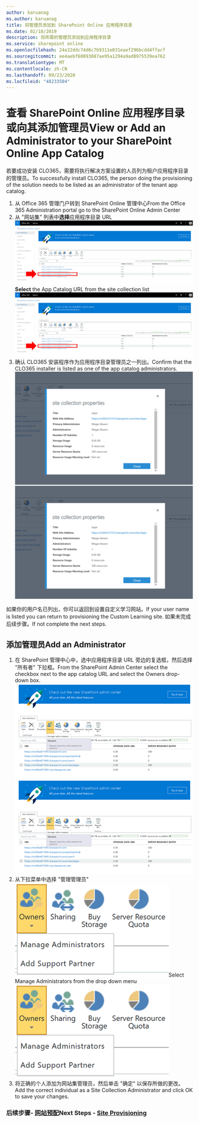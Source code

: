 ```yaml
---
author: karuanag
ms.author: karuanag
title: 将管理员添加到 SharePoint Online 应用程序目录
ms.date: 02/10/2019
description: 将所需的管理员添加到应用程序目录
ms.service: sharepoint online
ms.openlocfilehash: 24e22ddc74d6c7b9311e031eaef296bcdd4ffacf
ms.sourcegitcommit: ee4aebf60893887ae95a1294a9ad8975539ea762
ms.translationtype: MT
ms.contentlocale: zh-CN
ms.lasthandoff: 09/23/2020
ms.locfileid: "48233504"
---
```

# <a name="view-or-add-an-administrator-to-your-sharepoint-online-app-catalog"></a><span data-ttu-id="5ca1d-103">查看 SharePoint Online 应用程序目录或向其添加管理员</span><span class="sxs-lookup"><span data-stu-id="5ca1d-103">View or Add an Administrator to your SharePoint Online App Catalog</span></span>

<span data-ttu-id="5ca1d-104">若要成功安装 CLO365，需要将执行解决方案设置的人员列为租户应用程序目录的管理员。</span><span class="sxs-lookup"><span data-stu-id="5ca1d-104">To successfully install CLO365, the person doing the provisioning of the solution needs to be listed as an administrator of the tenant app catalog.</span></span>

1. <span data-ttu-id="5ca1d-105">从 Office 365 管理门户转到 SharePoint Online 管理中心</span><span class="sxs-lookup"><span data-stu-id="5ca1d-105">From the Office 365 Administration portal go to the SharePoint Online Admin Center</span></span>
1. <span data-ttu-id="5ca1d-106">从 "网站集" 列表中**选择**应用程序目录 URL ![appadmin_url.png](media/appadmin_url.png)</span><span class="sxs-lookup"><span data-stu-id="5ca1d-106">**Select** the App Catalog URL from the site collection list ![appadmin_url.png](media/appadmin_url.png)</span></span>
1. <span data-ttu-id="5ca1d-107">确认 CLO365 安装程序作为应用程序目录管理员之一列出。</span><span class="sxs-lookup"><span data-stu-id="5ca1d-107">Confirm that the CLO365 installer is listed as one of the app catalog administrators.</span></span>
<span data-ttu-id="5ca1d-108">![appadmin_dialog.png](media/appadmin_dialog.png)</span><span class="sxs-lookup"><span data-stu-id="5ca1d-108">![appadmin_dialog.png](media/appadmin_dialog.png)</span></span>

<span data-ttu-id="5ca1d-109">如果你的用户名已列出，你可以返回到设置自定义学习网站。</span><span class="sxs-lookup"><span data-stu-id="5ca1d-109">If your user name is listed you can return to provisioning the Custom Learning site.</span></span>  <span data-ttu-id="5ca1d-110">如果未完成后续步骤。</span><span class="sxs-lookup"><span data-stu-id="5ca1d-110">If not complete the next steps.</span></span> 

## <a name="add-an-administrator"></a><span data-ttu-id="5ca1d-111">添加管理员</span><span class="sxs-lookup"><span data-stu-id="5ca1d-111">Add an Administrator</span></span>

1. <span data-ttu-id="5ca1d-112">在 SharePoint 管理中心中，选中应用程序目录 URL 旁边的复选框，然后选择 "所有者" 下拉框。</span><span class="sxs-lookup"><span data-stu-id="5ca1d-112">From the SharePoint Admin Center select the checkbox next to the app catalog URL and select the Owners drop-down box.</span></span>
<span data-ttu-id="5ca1d-113">![appadmin_owner.png](media/appadmin_owner.png)</span><span class="sxs-lookup"><span data-stu-id="5ca1d-113">![appadmin_owner.png](media/appadmin_owner.png)</span></span>
1. <span data-ttu-id="5ca1d-114">从下拉菜单中选择 "管理管理员" ![appadmin_owner.png](media/appadmin_manage.png)</span><span class="sxs-lookup"><span data-stu-id="5ca1d-114">Select Manage Administrators from the drop down menu ![appadmin_owner.png](media/appadmin_manage.png)</span></span>
1. <span data-ttu-id="5ca1d-115">将正确的个人添加为网站集管理员，然后单击 "确定" 以保存所做的更改。</span><span class="sxs-lookup"><span data-stu-id="5ca1d-115">Add the correct individual as a Site Collection Administrator and click OK to save your changes.</span></span>

### <a name="next-steps---site-provisioning"></a><span data-ttu-id="5ca1d-116">后续步骤- [网站预配](installsitepackage.md)</span><span class="sxs-lookup"><span data-stu-id="5ca1d-116">Next Steps - [Site Provisioning](installsitepackage.md)</span></span>
